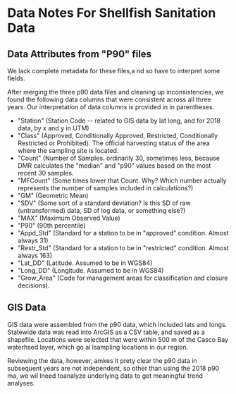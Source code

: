# Data Notes For Shellfish Sanitation Data
## Data Attributes from "P90" files
We lack complete metadata for these files,a nd so have to interpret some fields.

After merging the three p90 data files and cleaning up inconsistencies, we found
the following data columns that were consistent across all three years. Our
interpretation of data columns is provided in in parentheses.

*  "Station" (Station Code -- related to GIS data by lat long, and for 2018
   data, by x and y in UTM)
*  "Class" (Approved, Conditionally Approved, Restricted, Conditionally
   Restricted or Prohibited).  The official harvesting status of the area where
   the sampling site is located.
*  "Count" (Number of Samples. ordinarily 30, sometimes less, because DMR
   calculates the "median" and "p90" values based on the most recent 30 samples.
*  "MFCount" (Some times lower that Count. Why? Which number actually represents
   the number of samples included in calculations?)
*  "GM" (Geometric Mean)
*  "SDV" (Some sort of a standard deviation? Is this SD of raw (untransformed)
   data, SD of log data, or something else?) 
*  "MAX" (Maximum Observed Value)
*  "P90" (90th percentile)
*  "Appd_Std" (Standard for a station to be in "approved" condition. 
   Almost always 31)
*  "Restr_Std" (Standard for a station to be in "restricted" condition.
   Almost always 163)
*  "Lat_DD" (Latitude. Assumed to be in WGS84)
*  "Long_DD" (Longitude. Assumed to be in WGS84)
*  "Grow_Area" (Code for management areas for classification and closure
   decisions).


## GIS Data
GIS data were assembled from the p90 data, which included lats and longs.
Statewide data was read into ArcGIS as a CSV table, and saved as a shapefile.
Locations were selected that were within 500 m of the Casco Bay waterhsed layer,
which go al lsampling locations in our region.

Reviewing the data, however, amkes it prety clear the p90 data in subsequent years are not independent, so other than using the 2018 p90 ma, we wil lneed toanalyze underlying data to get meaningful trend analyses.